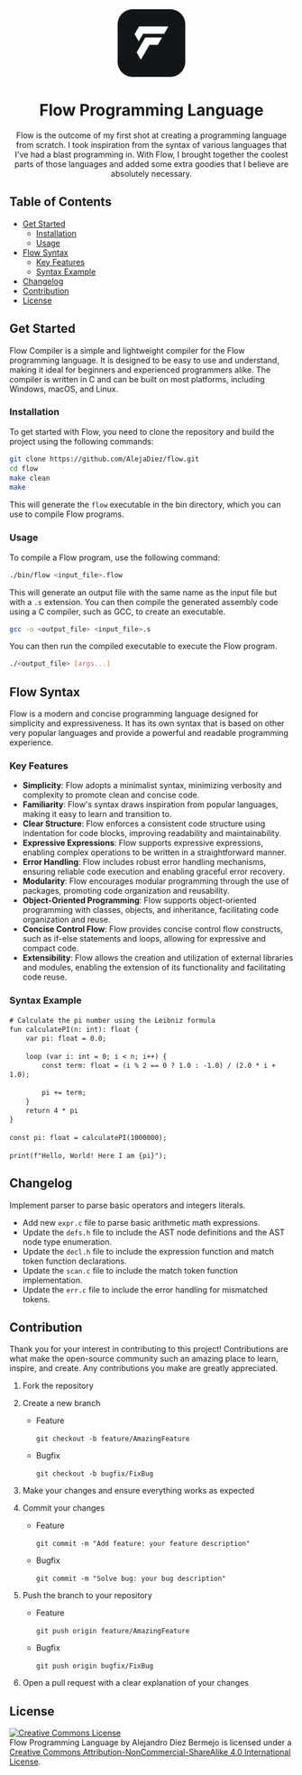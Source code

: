 <div align="center">
    <img src="assets/flow.png" alt="Logo" width="120" height="120">
    <br>
    <h1 align="center">Flow Programming Language</h1>
    <p align="center">
        Flow is the outcome of my first shot at creating a programming language from scratch. I took inspiration from the syntax of various languages that I've had a blast programming in. With Flow, I brought together the coolest parts of those languages and added some extra goodies that I believe are absolutely necessary.
    </p>
</div>

## Table of Contents

-   [Get Started](#get-started)
    -   [Installation](#installation)
    -   [Usage](#usage)
-   [Flow Syntax](#flow-syntax)
    -   [Key Features](#key-features)
    -   [Syntax Example](#syntax-example)
-   [Changelog](#changelog)
-   [Contribution](#contribution)
-   [License](#license)

## Get Started

Flow Compiler is a simple and lightweight compiler for the Flow programming language. It is designed to be easy to use and understand, making it ideal for beginners and experienced programmers alike. The compiler is written in C and can be built on most platforms, including Windows, macOS, and Linux.

### Installation

To get started with Flow, you need to clone the repository and build the project using the following commands:

```bash
git clone https://github.com/AlejaDiez/flow.git
cd flow
make clean
make
```

This will generate the `flow` executable in the bin directory, which you can use to compile Flow programs.

### Usage

To compile a Flow program, use the following command:

```bash
./bin/flow <input_file>.flow
```

This will generate an output file with the same name as the input file but with a `.s` extension. You can then compile the generated assembly code using a C compiler, such as GCC, to create an executable.

```bash
gcc -o <output_file> <input_file>.s
```

You can then run the compiled executable to execute the Flow program.

```bash
./<output_file> [args...]
```

## Flow Syntax

Flow is a modern and concise programming language designed for simplicity and expressiveness. It has its own syntax that is based on other very popular languages and provide a powerful and readable programming experience.

### Key Features

-   **Simplicity**: Flow adopts a minimalist syntax, minimizing verbosity and complexity to promote clean and concise code.
-   **Familiarity**: Flow's syntax draws inspiration from popular languages, making it easy to learn and transition to.
-   **Clear Structure**: Flow enforces a consistent code structure using indentation for code blocks, improving readability and maintainability.
-   **Expressive Expressions**: Flow supports expressive expressions, enabling complex operations to be written in a straightforward manner.
-   **Error Handling**: Flow includes robust error handling mechanisms, ensuring reliable code execution and enabling graceful error recovery.
-   **Modularity**: Flow encourages modular programming through the use of packages, promoting code organization and reusability.
-   **Object-Oriented Programming**: Flow supports object-oriented programming with classes, objects, and inheritance, facilitating code organization and reuse.
-   **Concise Control Flow**: Flow provides concise control flow constructs, such as if-else statements and loops, allowing for expressive and compact code.
-   **Extensibility**: Flow allows the creation and utilization of external libraries and modules, enabling the extension of its functionality and facilitating code reuse.

### Syntax Example

```flow
# Calculate the pi number using the Leibniz formula
fun calculatePI(n: int): float {
    var pi: float = 0.0;

    loop (var i: int = 0; i < n; i++) {
        const term: float = (i % 2 == 0 ? 1.0 : -1.0) / (2.0 * i + 1.0);

        pi += term;
    }
    return 4 * pi
}

const pi: float = calculatePI(1000000);

print(f"Hello, World! Here I am {pi}");
```

## Changelog

Implement parser to parse basic operators and integers literals.

-   Add new `expr.c` file to parse basic arithmetic math expressions.
-   Update the `defs.h` file to include the AST node definitions and the AST node type enumeration.
-   Update the `decl.h` file to include the expression function and match token function declarations.
-   Update the `scan.c` file to include the match token function implementation.
-   Update the `err.c` file to include the error handling for mismatched tokens.

## Contribution

Thank you for your interest in contributing to this project! Contributions are what make the open-source community such an amazing place to learn, inspire, and create. Any contributions you make are greatly appreciated.

1.  Fork the repository
2.  Create a new branch

    -   Feature

        `git checkout -b feature/AmazingFeature`

    -   Bugfix

        `git checkout -b bugfix/FixBug`

3.  Make your changes and ensure everything works as expected
4.  Commit your changes

    -   Feature

        `git commit -m "Add feature: your feature description"`

    -   Bugfix

        `git commit -m "Solve bug: your bug description"`

5.  Push the branch to your repository

    -   Feature

        `git push origin feature/AmazingFeature`

    -   Bugfix

        `git push origin bugfix/FixBug`

6.  Open a pull request with a clear explanation of your changes

## License

<a rel="license" href="http://creativecommons.org/licenses/by-nc-sa/4.0/"><img alt="Creative Commons License" style="border-width:0" src="https://i.creativecommons.org/l/by-nc-sa/4.0/88x31.png" /></a><br /><span xmlns:dct="http://purl.org/dc/terms/" property="dct:title">Flow Programming Language</span> by <span xmlns:cc="http://creativecommons.org/ns#" property="cc:attributionName">Alejandro Diez Bermejo</span> is licensed under a <a rel="license" href="http://creativecommons.org/licenses/by-nc-sa/4.0/">Creative Commons Attribution-NonCommercial-ShareAlike 4.0 International License</a>.
